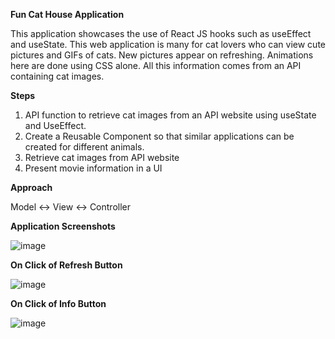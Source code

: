 

**Fun Cat House Application**

This application showcases the use of React JS hooks such as useEffect and useState.
This web application is many for cat lovers who can view cute pictures and GIFs of cats. New pictures appear on refreshing.  Animations here are done using CSS alone.
 All this information comes from an API containing cat images.


**Steps**

1. API function to retrieve cat images from an API website using useState and UseEffect.
2. Create a Reusable Component so that similar applications can be created for different animals.
3. Retrieve cat images from API website
4. Present movie information in a UI

**Approach**

Model <-> View <-> Controller

**Application Screenshots**

![image](https://user-images.githubusercontent.com/78836467/128485067-e4b0ca36-3156-4071-bcde-639f664114b6.png)

**On Click of Refresh Button**

![image](https://user-images.githubusercontent.com/78836467/128485175-9ccfcc13-60f0-404a-89b1-99fe9054532f.png)

**On Click of Info Button**

![image](https://user-images.githubusercontent.com/78836467/128485396-ac0f8b3d-7f58-4e66-a8ce-f3e6be691f5e.png)

